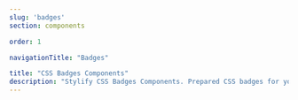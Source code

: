 ```yaml
---
slug: 'badges'
section: components

order: 1

navigationTitle: "Badges"

title: "CSS Badges Components"
description: "Stylify CSS Badges Components. Prepared CSS badges for your next web project. Copy&Paste, without CSS framework."
---
```


<interactive-preview class="margin-bottom:48px"
min-height="180"
title="Badges"
html-snippet="components/badges"></interactive-preview>

